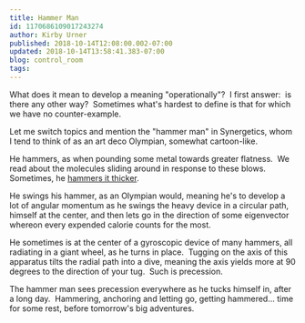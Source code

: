 ```yaml
---
title: Hammer Man
id: 1170686109017243274
author: Kirby Urner
published: 2018-10-14T12:08:00.002-07:00
updated: 2018-10-14T13:58:41.383-07:00
blog: control_room
tags: 
---
```


What does it mean to develop a meaning "operationally"?  I first answer:  is there any other way?  Sometimes what's hardest to define is that for which we have no counter-example.

Let me switch topics and mention the "hammer man" in Synergetics, whom I tend to think of as an art deco Olympian, somewhat cartoon-like.

He hammers, as when pounding some metal towards greater flatness.  We read about the molecules sliding around in response to these blows.  Sometimes, he [hammers it thicker](https://books.google.com/books?id=Op4qDwAAQBAJ&pg=PA159&lpg=PA159&dq=hammer+man+synergetics&source=bl&ots=jhQmSPs7s6&sig=cbxHNdYKW4PUDJBMZ7NdPdobJd0&hl=en&sa=X&ved=2ahUKEwij7uyI6YbeAhXhiVQKHbLUDDIQ6AEwCnoECAgQAQ#v=onepage&q=hammer%20man%20synergetics&f=false).

He swings his hammer, as an Olympian would, meaning he's to develop a lot of angular momentum as he swings the heavy device in a circular path, himself at the center, and then lets go in the direction of some eigenvector whereon every expended calorie counts for the most.

He sometimes is at the center of a gyroscopic device of many hammers, all radiating in a giant wheel, as he turns in place.  Tugging on the axis of this apparatus tilts the radial path into a dive, meaning the axis yields more at 90 degrees to the direction of your tug.  Such is precession.

The hammer man sees precession everywhere as he tucks himself in, after a long day.  Hammering, anchoring and letting go, getting hammered... time for some rest, before tomorrow's big adventures.